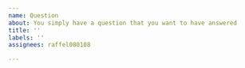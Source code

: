 ```yaml
---
name: Question
about: You simply have a question that you want to have answered
title: ''
labels: ''
assignees: raffel080108

---
```



